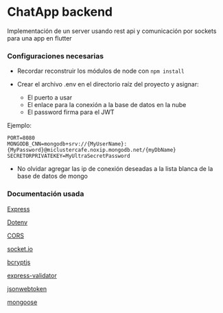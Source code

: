 # **ChatApp backend**

Implementación de un server usando rest api y comunicación por sockets para una app en flutter

### **Configuraciones necesarias**

* Recordar reconstruir los módulos de node con ``` npm install ```

* Crear el archivo .env en el directorio raíz del proyecto y asignar:
    * El puerto a usar
    * El enlace para la conexión a la base de datos en la nube
    * El password firma para el JWT

Ejemplo:
```
PORT=8080
MONGODB_CNN=mongodb+srv://{MyUserName}:{MyPassword}@miclustercafe.noxip.mongodb.net/{myDbName}
SECRETORPRIVATEKEY=MyUltraSecretPassword
```

* No olvidar agregar las ip de conexión deseadas a la lista blanca de la base de datos de mongo

### **Documentación usada**

[Express](https://www.npmjs.com/package/express)

[Dotenv](https://www.npmjs.com/package/dotenv)

[CORS](https://www.npmjs.com/package/cors)

[socket.io](https://www.npmjs.com/package/socket.io)

[bcryptjs](https://www.npmjs.com/package/bcryptjs)

[express-validator](https://www.npmjs.com/package/express-validator)

[jsonwebtoken](https://www.npmjs.com/package/jsonwebtoken)

[mongoose](https://www.npmjs.com/package/mongoose)


